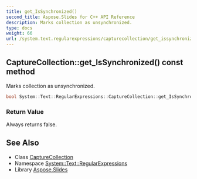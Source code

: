 ```yaml
---
title: get_IsSynchronized()
second_title: Aspose.Slides for C++ API Reference
description: Marks collection as unsynchronized.
type: docs
weight: 66
url: /system.text.regularexpressions/capturecollection/get_issynchronized/
---
```

## CaptureCollection::get_IsSynchronized() const method


Marks collection as unsynchronized.

```cpp
bool System::Text::RegularExpressions::CaptureCollection::get_IsSynchronized() const
```


### Return Value

Always returns false.

## See Also

* Class [CaptureCollection](../)
* Namespace [System::Text::RegularExpressions](../../)
* Library [Aspose.Slides](../../../)